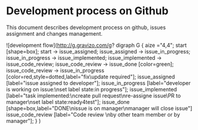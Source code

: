 # Development process on Github

This document describes development process on github, issues assignment and changes management.


![development flow](http://g.gravizo.com/g?
  digraph G {
    aize ="4,4";
    start [shape=box];
    start -> issue_assigned;
    issue_assigned -> issue_in_progress;
    issue_in_progress -> issue_implemented;
    issue_implemented -> issue_code_review;
    issue_code_review -> issue_done [color=green];
    issue_code_review -> issue_in_progress [color=red,style=dotted,label="fix\\update required"];
    issue_assigned [label="issue assigned to developer"];
    issue_in_progress [label="developer is working on issue:\\nset label state:in progress"];
    issue_implemented [label="task implemented:\\ncreate pull request\\nre-assigne issue\\PR to manager\\nset label state:ready4test"];
    issue_done [shape=box,label="DONE\\nissue is on manager\\nmanager will close issue"]
    issue_code_review [label="Code review \\nby other team member or by manager"];
  }
)
